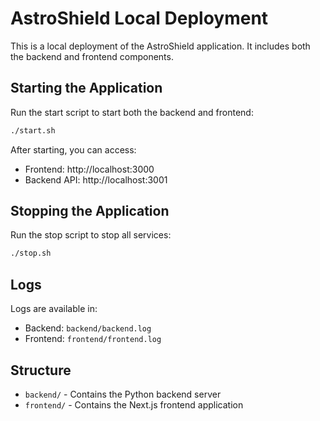 # AstroShield Local Deployment

This is a local deployment of the AstroShield application. It includes both the backend and frontend components.

## Starting the Application

Run the start script to start both the backend and frontend:

```bash
./start.sh
```

After starting, you can access:
- Frontend: http://localhost:3000
- Backend API: http://localhost:3001

## Stopping the Application

Run the stop script to stop all services:

```bash
./stop.sh
```

## Logs

Logs are available in:
- Backend: `backend/backend.log`
- Frontend: `frontend/frontend.log`

## Structure

- `backend/` - Contains the Python backend server
- `frontend/` - Contains the Next.js frontend application